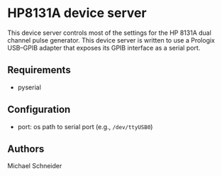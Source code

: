 # HP8131A device server
This device server controls most of the settings for the HP 8131A dual channel pulse generator. This device server is written to use a Prologix USB–GPIB adapter that exposes its GPIB interface as a serial port.

## Requirements
* pyserial

## Configuration
* port: os path to serial port (e.g., `/dev/ttyUSB0`)

## Authors
Michael Schneider
